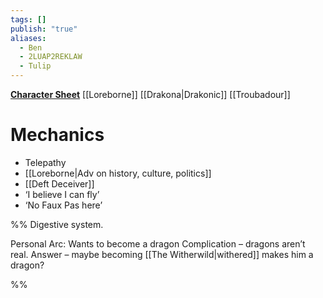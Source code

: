 ```yaml
---
tags: []
publish: "true"
aliases:
  - Ben
  - 2LUAP2REKLAW
  - Tulip
---
```

**[Character Sheet](https://app.demiplane.com/nexus/daggerheart/character-sheet/876cdda9-faf4-452c-bfbc-326282759520)**
[[Loreborne]] [[Drakona|Drakonic]] [[Troubadour]]
# Mechanics
- Telepathy
- [[Loreborne|Adv on history, culture, politics]]
- [[Deft Deceiver]]
- ‘I believe I can fly’
- ‘No Faux Pas here’

%%
Digestive system.


Personal Arc: Wants to become a dragon
Complication – dragons aren’t real.
Answer – maybe becoming [[The Witherwild|withered]] makes him a dragon?




%%